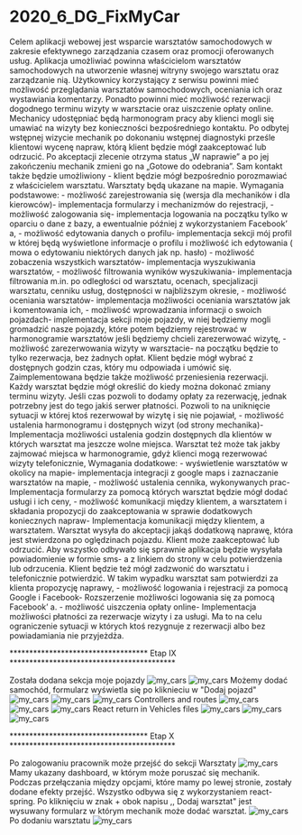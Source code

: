 # 2020_6_DG_FixMyCar
Celem aplikacji webowej jest wsparcie warsztatów samochodowych w zakresie efektywnego zarządzania czasem oraz promocji oferowanych usług. Aplikacja umożliwiać powinna właścicielom warsztatów samochodowych na utworzenie 
własnej witryny swojego warsztatu oraz zarządzanie nią. Użytkownicy korzystający z serwisu powinni mieć możliwość przeglądania warsztatów samochodowych, oceniania ich oraz wystawiania komentarzy. Ponadto powinni mieć możliwość rezerwacji dogodnego terminu wizyty w warsztacie oraz uiszczenie opłaty online.   Mechanicy udostępniać będą harmonogram pracy aby klienci mogli się umawiać na wizyty bez konieczności bezpośredniego kontaktu. Po odbytej wstępnej wizycie mechanik po dokonaniu wstępnej diagnostyki prześle klientowi wycenę napraw, którą klient będzie mógł zaakceptować lub odrzucić. Po akceptacji zlecenie otrzyma status „W naprawie” a po jej zakończeniu mechanik zmieni go na „Gotowe do odebrania”. Sam kontakt także będzie umożliwiony - klient będzie mógł bezpośrednio porozmawiać z właścicielem warsztatu.  Warsztaty będą ukazane na mapie.    Wymagania podstawowe:  - możliwość zarejestrowania się (wersja dla mechaników i dla kierowców)- implementacja formularzy i mechanizmów do rejestracji,  - możliwość zalogowania się- implementacja logowania na początku tylko w oparciu o dane z bazy, a ewentualnie później z wykorzystaniem Facebook’ a,  - możliwość edytowania danych o profilu- implementacja sekcji mój profil w                             której będą wyświetlone informacje o profilu i możliwość ich edytowania (    mowa o edytowaniu niektórych danych jak np. hasło) - możliwość zobaczenia wszystkich warsztatów- implementacja wyszukiwania warsztatów,  - możliwość filtrowania wyników wyszukiwania- implementacja filtrowania m.in. po odległości od warsztatu, ocenach, specjalizacji warsztatu, cenniku usług, dostępności w najbliższym okresie,  - możliwość oceniania warsztatów- implementacja możliwości oceniania warsztatów jak i komentowania ich,  - możliwość wprowadzania informacji o swoich pojazdach- implementacja sekcji moje pojazdy, w niej będziemy mogli gromadzić nasze pojazdy, które potem będziemy rejestrować w harmonogramie warsztatów jeśli będziemy chcieli zarezerwować wizytę,  - możliwość zarezerwowania wizyty w warsztacie- na początku będzie to tylko rezerwacja, bez żadnych opłat. Klient będzie mógł wybrać z dostępnych godzin czas, który mu odpowiada i umówić się. Zaimplementowana będzie także możliwość przeniesienia rezerwacji. Każdy warsztat będzie mógł 
określić do kiedy można dokonać zmiany terminu wizyty. Jeśli czas pozwoli to dodamy opłaty za rezerwację, jednak potrzebny jest do tego jakiś serwer płatności. Pozwoli to na uniknięcie sytuacji w której ktoś rezerwował by wizytę i się nie pojawiał,  - możliwość ustalenia harmonogramu i dostępnych wizyt (od strony mechanika)- Implementacja możliwości ustalenia godzin dostępnych dla klientów w których warsztat ma jeszcze wolne miejsca. Warsztat też może tak jakby zajmować miejsca w harmonogramie, gdyż klienci mogą rezerwować wizyty telefonicznie,  Wymagania dodatkowe:  - wyświetlenie warsztatów w okolicy na mapie- implementacja integracji z google maps i zaznaczanie warsztatów na mapie,  - możliwość ustalenia cennika, wykonywanych prac- Implementacja formularzy za pomocą których warsztat będzie mógł dodać usługi i ich ceny,  - możliwość komunikacji między klientem, a warsztatem i składania propozycji do zaakceptowania w sprawie dodatkowych koniecznych napraw- Implementacja komunikacji między klientem, a warsztatem. Warsztat wysyła do akceptacji jakąś dodatkową naprawę, która jest stwierdzona po oględzinach pojazdu. Klient może zaakceptować lub odrzucić. Aby wszystko odbywało się sprawnie aplikacja będzie wysyłała powiadomienie w formie sms- a z linkiem do strony w celu potwierdzenia lub odrzucenia. Klient będzie też mógł zadzwonić do warsztatu i telefonicznie potwierdzić. W takim wypadku warsztat sam potwierdzi za klienta propozycję naprawy, - możliwość logowania i rejestracji za pomocą Google i Facebook- Rozszerzenie możliwości logowania się za pomocą Facebook’ a. - możliwość uiszczenia opłaty online- Implementacja możliwości płatności za rezerwacje wizyty i za usługi. Ma to na celu ograniczenie sytuacji w których ktoś rezygnuje z rezerwacji albo bez powiadamiania nie przyjeżdża. 

*********************************** Etap IX ******************************************

Została dodana sekcja moje pojazdy
![my_cars](https://github.com/DominikGoral/2020_6_DG_FixMyCar/blob/master/images/9.3.png)
![my_cars](https://github.com/DominikGoral/2020_6_DG_FixMyCar/blob/master/images/9.4.png)
Możemy dodać samochód, formularz wyświetla się po kliknieciu w "Dodaj pojazd"
![my_cars](https://github.com/DominikGoral/2020_6_DG_FixMyCar/blob/master/images/9.5.png)
![my_cars](https://github.com/DominikGoral/2020_6_DG_FixMyCar/blob/master/images/9.6.png)
![my_cars](https://github.com/DominikGoral/2020_6_DG_FixMyCar/blob/master/images/9.7.png)
Controllers and routes
![my_cars](https://github.com/DominikGoral/2020_6_DG_FixMyCar/blob/master/images/9.8.png)
![my_cars](https://github.com/DominikGoral/2020_6_DG_FixMyCar/blob/master/images/9.9.png)
![my_cars](https://github.com/DominikGoral/2020_6_DG_FixMyCar/blob/master/images/9.10.png)
React return in Vehicles files
![my_cars](https://github.com/DominikGoral/2020_6_DG_FixMyCar/blob/master/images/9.11.png)
![my_cars](https://github.com/DominikGoral/2020_6_DG_FixMyCar/blob/master/images/9.12.png)
![my_cars](https://github.com/DominikGoral/2020_6_DG_FixMyCar/blob/master/images/9.13.png)

*********************************** Etap X ******************************************

Po zalogowaniu pracownik może przejść do sekcji Warsztaty
![my_cars](https://github.com/DominikGoral/2020_6_DG_FixMyCar/blob/master/images/10_po_zalogowaniu.png)
Mamy ukazany dashboard, w którym może poruszać się mechanik.
Podczas przełączania między opcjami, które mamy po lewej stronie, zostały dodane efekty przejść.
Wszystko odbywa się z wykorzystaniem react-spring.
Po kliknięciu w znak + obok napisu ,, Dodaj warsztat" jest wysuwany formularz w którym mechanik może dodać warsztat.
![my_cars](https://github.com/DominikGoral/2020_6_DG_FixMyCar/blob/master/images/10_formularz.png)
Po dodaniu warsztatu
![my_cars](https://github.com/DominikGoral/2020_6_DG_FixMyCar/blob/master/images/10_po_dodaniu.png)